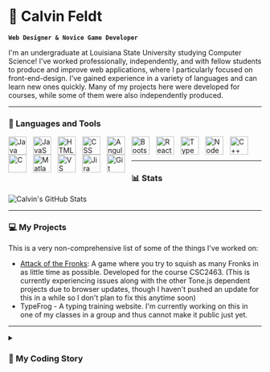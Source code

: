 # 🧙 Calvin Feldt

**`Web Designer & Novice Game Developer`**

I'm an undergraduate at Louisiana State University studying Computer Science! I've worked professionally, independently, and with fellow students to produce and improve web applications, where I particularly focused on front-end-design. I've gained experience in a variety of languages and can learn new ones quickly. Many of my projects here were developed for courses, while some of them were also independently produced.

---

### 🧰 Languages and Tools
<img align="left" alt="Java" width="36px" style="padding-right:10px;" src="https://cdn.jsdelivr.net/gh/devicons/devicon/icons/java/java-original.svg" />
<img align="left" alt="JavaScript" width="36px" style="padding-right:10px;" src="https://cdn.jsdelivr.net/gh/devicons/devicon/icons/javascript/javascript-plain.svg" />
<img align="left" alt="HTML" width="36px" style="padding-right:10px;" src="https://cdn.jsdelivr.net/gh/devicons/devicon/icons/html5/html5-plain.svg" />
<img align="left" alt="CSS" width="36px" style="padding-right:10px;" src="https://cdn.jsdelivr.net/gh/devicons/devicon/icons/css3/css3-plain.svg" />
<img align="left" alt="Angular" width="36px" style="padding-right:10px;" src="https://cdn.jsdelivr.net/gh/devicons/devicon/icons/angularjs/angularjs-plain.svg" />
<img align="left" alt="Bootstrap" width="36px" style="padding-right:10px;" src="https://cdn.jsdelivr.net/gh/devicons/devicon/icons/bootstrap/bootstrap-plain.svg" />
<img align="left" alt="React" width="36px" style="padding-right:10px;" src="https://cdn.jsdelivr.net/gh/devicons/devicon/icons/react/react-original.svg" />
<img align="left" alt="TypeScript" width="36px" style="padding-right:10px;" src="https://cdn.jsdelivr.net/gh/devicons/devicon/icons/typescript/typescript-plain.svg" />
<img align="left" alt="NodeJS" width="36px" style="padding-right:10px;" src="https://cdn.jsdelivr.net/gh/devicons/devicon/icons/nodejs/nodejs-plain.svg" />
<img align="left" alt="C++" width="36px" style="padding-right:10px;" src="https://cdn.jsdelivr.net/gh/devicons/devicon/icons/cplusplus/cplusplus-plain.svg" />
<img align="left" alt="C" width="36px" style="padding-right:10px;" src="https://cdn.jsdelivr.net/gh/devicons/devicon/icons/c/c-plain.svg" />
<img align="left" alt="Matlab" width="36px" style="padding-right:10px;" src="https://cdn.jsdelivr.net/gh/devicons/devicon/icons/matlab/matlab-line.svg" />
<img align="left" alt="VS Code" width="36px" style="padding-right:10px;" src="https://cdn.jsdelivr.net/gh/devicons/devicon/icons/vscode/vscode-original.svg" />
<img align="left" alt="Jira" width="36px" style="padding-right:10px;" src="https://cdn.jsdelivr.net/gh/devicons/devicon/icons/jira/jira-plain.svg" />
<img align="left" alt="Git" width="36px" style="padding-right:10px;" src="https://cdn.jsdelivr.net/gh/devicons/devicon/icons/git/git-plain.svg" />

<br/>
<br/>

---

### 📊 Stats

![Calvin's GitHub Stats](https://github-readme-stats.vercel.app/api?username=c-feldt&show_icons=true&theme=midnight-purple)

---

### 💻 My Projects

This is a very non-comprehensive list of some of the things I've worked on:

* [Attack of the Fronks](https://c-feldt.github.io/BugSquishProject/): A game where you try to squish as many Fronks in as little time as possible. Developed for the course CSC2463. (This is currently experiencing issues along with the other Tone.js dependent projects due to browser updates, though I haven't pushed an update for this in a while so I don't plan to fix this anytime soon)
* TypeFrog - A typing training website. I'm currently working on this in one of my classes in a group and thus cannot make it public just yet.

---

<details>
  <summary><h3>📖 My Coding Story</h3></summary>
    When I was a kid, I loved Legos. Not just the sets with specific instructions, but also the boxes of whatever random pieces they had lying around. I always felt so happy to put together a cool new creation. Fast forward a few years to when Santa Clause gifted me a Wii (I was very good that year, what can I say?), I discovered another one of my passions: video games! Though it wasn't until high school that these two interests really mixed together. I took AP Computer Science out of curiosity and was hooked from my very first "Hello World!" I enrolled at LSU in Computer Science with a focus on Software Engineering hoping it wouldn't be too difficult to manage, but even though some classes have made me question my sanity, I've only grown to love this field even more. Every new project feels like putting more Legos together to make another big creation. I've begun experimenting with game development and am looking to gain professional experience in the industry as the next step in my career. Soon, you'll see my name on the credits screen!
</details>
